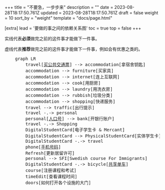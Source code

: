 +++
title = "不要急，一步步来"
description = ""
date = 2023-08-28T18:17:50.761Z
updated = 2023-08-28T18:17:50.761Z
draft = false
weight = 10
sort_by = "weight"
template = "docs/page.html"

[extra]
lead = '要做的事之间的依赖关系图'
toc = true
top = false
+++

实线代表**必须**做完之前的这件事才能做下一件事。

虚线代表**推荐**做完之前的这件事才能做下一件事，例如会有优惠之类的。

<pre class="mermaid">
    graph LR
        travel[<a href="/zh/docs/transport/ticket">买公共交通票</a>] --> accommodation[拿宿舍钥匙]
        accommodation --> furniture[买家具]
        accommodation --> internet[连上互联网]
        accommodation --> cook[用厨房]
        accommodation --> laundry[用洗衣房]
        accommodation --> rubbish[垃圾分类]
        accommodation --> shopping[快递服务]
        travel --> traffic[出行提示]
        travel -.-> personal
        personal[<a href="/zh/docs/id/personal-number">人口号</a>] --> bank[开银行账户]
        travel -.-> Shopping
        DigitalStudentCard[电子学生卡 & Mercant]
        DigitalStudentCard --> PhysicalStudentCard[实体学生卡]
        DigitalStudentCard -.-> travel
        phone[<a href="/zh/docs/phone/circ-sim/">手机号码</a>]
        Refresh[更新居留许可]
        personal --> SFI[Swedish course For Immigrants]
        DigitalStudentCard -.-> bicycle[<a href="/zh/docs/transport/shared-bicycle/">共享单车</a>]
        course[注册课程和考试]
        timeEdit[查看课程时间]
        doors[如何打开各个设施的大门]
</pre>

<script type="module">
    import mermaid from 'https://cdn.jsdelivr.net/npm/mermaid@10/dist/mermaid.esm.min.mjs';
    mermaid.initialize({
        startOnLoad: true,
        theme: 'base',
        themeVariables: {
            primaryColor: '#6699FF',
            lineColor: '#F8B229',
        }
    });
</script>
